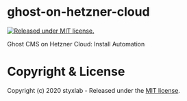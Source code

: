 # ghost-on-hetzner-cloud 
[![Released under MIT license.](https://badgen.net/github/license/micromatch/micromatch)](https://github.com/styxlab/ghost-on-hetzner-cloud/blob/master/LICENSE)

Ghost CMS on Hetzner Cloud: Install Automation

# Copyright & License

Copyright (c) 2020 styxlab - Released under the [MIT license](LICENSE).
